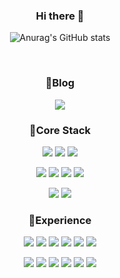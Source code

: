 
<div align=center><h3>Hi there 👋</h3>
  

![Anurag's GitHub stats](https://github-readme-stats.vercel.app/api?username=dudwls901&show_icons=true&theme=radical)

<br>
  
<h3>🔔Blog</h3>
  <a href="http://ongveloper.tistory.com">
    <img 
        src="https://img.shields.io/badge/-Tech%20Blog-655ced?style=flat&link=https://ongveloper.tistory.com"
         style="height : auto; margin-left : 10px; margin-right : 10px;"/>
</a>
  
<h3>🌈Core Stack</h3>
<a href="https://github.com/dudwls901" target="_blank"><img src="https://img.shields.io/badge/-Java-007396?style=flat-square&logo=Java&logoColor=white"/></a>
<a href="https://github.com/dudwls901" target="_blank"><img src="https://img.shields.io/badge/-Kotlin-0095D5?style=flat-square&logo=Kotlin&logoColor=white"/></a>
<a href="https://github.com/dudwls901" target="_blank"><img src="https://img.shields.io/badge/-C%2B%2B-00599C?style=flat-square&logo=C%2B%2B&logoColor=white"/></a>


  
<a href="https://github.com/dudwls901" target="_blank"><img src="https://img.shields.io/badge/-Android Studio-3DDC84?style=flat-square&logo=Android+Studio&logoColor=white"/></a>
<a href="https://github.com/dudwls901" target="_blank"><img src="https://img.shields.io/badge/-Android-3DDC84?style=flat-square&logo=Android&logoColor=white"/></a>
<a href="https://github.com/dudwls901" target="_blank"><img src="https://img.shields.io/badge/-Visual Studio-5C2D91?style=flat-square&logo=Visual+Studio&logoColor=white"/></a>
<a href="https://github.com/dudwls901" target="_blank"><img src="https://img.shields.io/badge/-Visual Studio Code-007ACC?style=flat-square&logo=Visual+Studio+Code&logoColor=white"/></a>

<a href="https://github.com/dudwls901" target="_blank"><img src="https://img.shields.io/badge/-MySQL-4479A1?style=flat-square&logo=MySQL&logoColor=white"/></a>
 <a href="https://github.com/dudwls901" target="_blank"><img src="https://img.shields.io/badge/-SQLite-003B57?style=flat-square&logo=SQLite&logoColor=white"/></a>
  
  <h3>📌Experience</h3>
  <a href="https://github.com/dudwls901" target="_blank"><img src="https://img.shields.io/badge/-PHP-777BB4?style=flat-square&logo=PHP&logoColor=white"/></a>
  <a href="https://github.com/dudwls901" target="_blank"><img src="https://img.shields.io/badge/-C-A8B9CC?style=flat-square&logo=C&logoColor=white"/></a>
  <a href="https://github.com/dudwls901" target="_blank"><img src="https://img.shields.io/badge/-C Sharp-239120?style=flat-square&logo=C+Sharp&logoColor=white"/></a>
<a href="https://github.com/dudwls901" target="_blank"><img src="https://img.shields.io/badge/-JavaScript-F7DF1E?style=flat-square&logo=JavaScript&logoColor=white"/></a>
<a href="https://github.com/dudwls901" target="_blank"><img src="https://img.shields.io/badge/-HTML5-E34F26?style=flat-square&logo=HTML5&logoColor=white"/></a>
<a href="https://github.com/dudwls901" target="_blank"><img src="https://img.shields.io/badge/-CSS3-1572B6?style=flat-square&logo=CSS3&logoColor=white"/></a>
  
  <a href="https://github.com/dudwls901" target="_blank"><img src="https://img.shields.io/badge/-Adobe Photoshop-31A8FF?style=flat-square&logo=Adobe+Photoshop&logoColor=white"/></a>
<a href="https://github.com/dudwls901" target="_blank"><img src="https://img.shields.io/badge/-Eclipse IDE-2c2255?style=flat-square&logo=Eclipse+IDE&logoColor=white"/></a>
<a href="https://github.com/dudwls901" target="_blank"><img src="https://img.shields.io/badge/-Unity-000000?style=flat-square&logo=Unity&logoColor=white"/></a> 
<a href="https://github.com/dudwls901" target="_blank"><img src="https://img.shields.io/badge/-Apache Tomcat-F8DC75?style=flat-square&logo=Apache+Tomcat&logoColor=black"/></a>
  <a href="https://github.com/dudwls901" target="_blank"><img src="https://img.shields.io/badge/-Firebase-FFCA28?style=flat-square&logo=Firebase&logoColor=black"/></a>
<a href="https://github.com/dudwls901" target="_blank"><img src="https://img.shields.io/badge/-FileZilla-BF0000?style=flat-square&logo=FileZilla&logoColor=black"/></a>
</div>
<!--
**dudwls901/dudwls901** is a ✨ _special_ ✨ repository because its `README.md` (this file) appears on your GitHub profile.
🤟ME🤟<br>
  <a href="https://github.com/dudwls901" target="_blank"><img src="https://img.shields.io/badge/-FileZilla-BF0000?style=flat-square&logo=FileZilla&logoColor=black"/></a>
  <a href="https://github.com/dudwls901" target="_blank"><img src="https://img.shields.io/badge/-FileZilla-BF0000?style=flat-square&logo=FileZilla&logoColor=black"/></a>
<a href="https://github.com/dudwls901" target="_blank"><img src="https://img.shields.io/badge/-XML-777BB4?style=flat-square&logo=XML&logoColor=orange"/></a>
</div>
Here are some ideas to get you started:
🌱 I’m currently learning <a href="https://github.com/dudwls901" target="_blank"><img src="https://img.shields.io/badge/-Kotlin-0095D5?style=flat-square&logo=Kotlin&logoColor=white"/></a>
- 🔭 I’m currently working on ...
많이 사용한 언어 [![Top Langs](https://github-readme-stats.vercel.app/api/top-langs/?username=dudwls901&layout=compact)](https://github.com/anuraghazra/github-readme-stats)
- 👯 I’m looking to collaborate on ...
- 🤔 I’m looking for help with ...
- 💬 Ask me about ...
- 📫 How to reach me: ...
- 😄 Pronouns: ...
- ⚡ Fun fact: ...
-->
